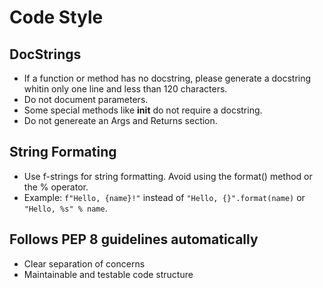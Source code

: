 Code Style
==========

DocStrings
----------
- If a function or method has no docstring, please generate a docstring whitin only one line and less than 120 characters.
- Do not document parameters.
- Some special methods like __init__ do not require a docstring.
- Do not genereate an Args and Returns section.

String Formating
----------------
- Use f-strings for string formatting. Avoid using the format() method or the % operator.
- Example: `f"Hello, {name}!"` instead of `"Hello, {}".format(name)` or `"Hello, %s" % name`.

Follows PEP 8 guidelines automatically
--------------------------------------
- Clear separation of concerns
- Maintainable and testable code structure
